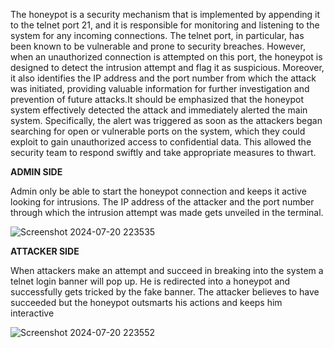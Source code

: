The honeypot is a security mechanism that is implemented by appending it to the
telnet port 21, and it is responsible for monitoring and listening to the system
for any incoming connections. The telnet port, in particular, has been known to be
vulnerable and prone to security breaches. However, when an unauthorized connection
is attempted on this port, the honeypot is designed to detect the intrusion attempt
and flag it as suspicious. Moreover, it also identifies the IP address and the port 
number from which the attack was initiated, providing valuable information for further 
investigation and prevention of future attacks.It should be emphasized that the
honeypot system effectively detected the attack and immediately alerted the main system.
Specifically, the alert was triggered as soon as the attackers began searching for open 
or vulnerable ports on the system, which they could exploit to gain unauthorized access 
to confidential data. This allowed the security team to respond swiftly and take 
appropriate measures to thwart. 



**ADMIN SIDE**


Admin only be able to start the honeypot connection and keeps it active looking for
intrusions. The IP address of the attacker and the port number through which the intrusion
attempt was made gets unveiled in the terminal.


![Screenshot 2024-07-20 223535](https://github.com/user-attachments/assets/4c20dbdb-cea4-4316-835e-72c2cad7a1ee)



**ATTACKER SIDE**


When attackers make an attempt and succeed in breaking into the system a telnet login
banner will pop up. He is redirected into a honeypot and successfully gets tricked by the fake
banner. The attacker believes to have succeeded but the honeypot outsmarts his actions and
keeps him interactive

![Screenshot 2024-07-20 223552](https://github.com/user-attachments/assets/3aa51aff-cb9d-4cb3-b265-1f5401c0557b)





